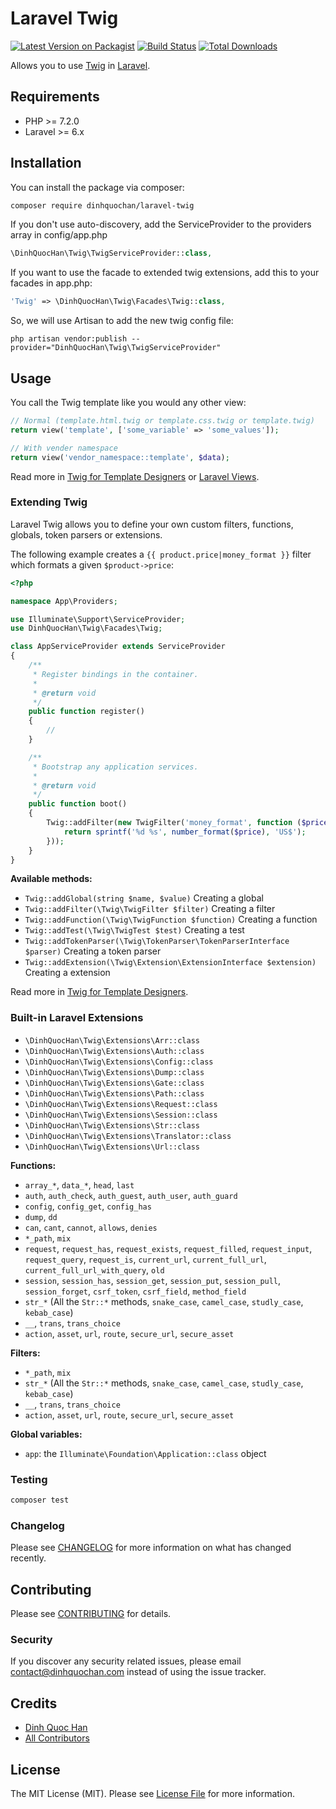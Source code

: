 # Laravel Twig

[![Latest Version on Packagist](https://img.shields.io/packagist/v/dinhquochan/laravel-twig.svg?style=flat-square)](https://packagist.org/packages/dinhquochan/laravel-twig)
[![Build Status](https://img.shields.io/travis/dinhquochan/laravel-twig/master.svg?style=flat-square)](https://travis-ci.org/dinhquochan/laravel-twig)
[![Total Downloads](https://img.shields.io/packagist/dt/dinhquochan/laravel-twig.svg?style=flat-square)](https://packagist.org/packages/dinhquochan/laravel-twig)

Allows you to use [Twig](https://twig.symfony.com/) in [Laravel](https://laravel.com/).

## Requirements

- PHP >= 7.2.0
- Laravel >= 6.x

## Installation

You can install the package via composer:

```bash
composer require dinhquochan/laravel-twig
```

If you don't use auto-discovery, add the ServiceProvider to the providers array in config/app.php

```php
\DinhQuocHan\Twig\TwigServiceProvider::class,
```

If you want to use the facade to extended twig extensions, add this to your facades in app.php:

```php
'Twig' => \DinhQuocHan\Twig\Facades\Twig::class,
```
So, we will use Artisan to add the new twig config file:

```
php artisan vendor:publish --provider="DinhQuocHan\Twig\TwigServiceProvider"
```

## Usage

You call the Twig template like you would any other view:

```php
// Normal (template.html.twig or template.css.twig or template.twig)
return view('template', ['some_variable' => 'some_values']);

// With vender namespace
return view('vendor_namespace::template', $data);
```

Read more in [Twig for Template Designers](https://twig.symfony.com/doc/2.x/templates.html) or [Laravel Views](https://laravel.com/docs/5.7/views).

### Extending Twig

Laravel Twig allows you to define your own custom filters, functions, globals, token parsers or extensions.

The following example creates a `{{ product.price|money_format }}` filter which formats a given `$product->price`:

```php
<?php

namespace App\Providers;

use Illuminate\Support\ServiceProvider;
use DinhQuocHan\Twig\Facades\Twig;

class AppServiceProvider extends ServiceProvider
{
    /**
     * Register bindings in the container.
     *
     * @return void
     */
    public function register()
    {
        //
    }

    /**
     * Bootstrap any application services.
     *
     * @return void
     */
    public function boot()
    {
        Twig::addFilter(new TwigFilter('money_format', function ($price) {
            return sprintf('%d %s', number_format($price), 'US$');
        }));
    }
}
```

**Available methods:**

- `Twig::addGlobal(string $name, $value)` Creating a global
- `Twig::addFilter(\Twig\TwigFilter $filter)` Creating a filter
- `Twig::addFunction(\Twig\TwigFunction $function)` Creating a function
- `Twig::addTest(\Twig\TwigTest $test)` Creating a test
- `Twig::addTokenParser(\Twig\TokenParser\TokenParserInterface $parser)` Creating a token parser
- `Twig::addExtension(\Twig\Extension\ExtensionInterface $extension)` Creating a extension

Read more in [Twig for Template Designers](https://twig.symfony.com/doc/2.x/advanced.html).

### Built-in Laravel Extensions

- `\DinhQuocHan\Twig\Extensions\Arr::class`
- `\DinhQuocHan\Twig\Extensions\Auth::class`
- `\DinhQuocHan\Twig\Extensions\Config::class`
- `\DinhQuocHan\Twig\Extensions\Dump::class`
- `\DinhQuocHan\Twig\Extensions\Gate::class`
- `\DinhQuocHan\Twig\Extensions\Path::class`
- `\DinhQuocHan\Twig\Extensions\Request::class`
- `\DinhQuocHan\Twig\Extensions\Session::class`
- `\DinhQuocHan\Twig\Extensions\Str::class`
- `\DinhQuocHan\Twig\Extensions\Translator::class`
- `\DinhQuocHan\Twig\Extensions\Url::class`

**Functions:**

- `array_*`, `data_*`, `head`, `last`
- `auth`, `auth_check`, `auth_guest`, `auth_user`, `auth_guard`
- `config`, `config_get`, `config_has`
- `dump`, `dd`
- `can`, `cant`, `cannot`, `allows`, `denies`
- `*_path`, `mix`
- `request`, `request_has`,  `request_exists`, `request_filled`, `request_input`,  `request_query`,  `request_is`,  `current_url`,  `current_full_url`,  `current_full_url_with_query`, `old`
- `session`, `session_has`, `session_get`, `session_put`, `session_pull`, `session_forget`, `csrf_token`, `csrf_field`, `method_field`
- `str_*` (All the `Str::*` methods, `snake_case`, `camel_case`, `studly_case`, `kebab_case`)
- `__`, `trans`, `trans_choice`
- `action`, `asset`, `url`, `route`, `secure_url`, `secure_asset`

**Filters:**

- `*_path`, `mix`
- `str_*` (All the `Str::*` methods, `snake_case`, `camel_case`, `studly_case`, `kebab_case`)
- `__`, `trans`, `trans_choice`
- `action`, `asset`, `url`, `route`, `secure_url`, `secure_asset`

**Global variables:**
- `app`: the `Illuminate\Foundation\Application::class` object

### Testing

```bash
composer test
```

### Changelog

Please see [CHANGELOG](CHANGELOG.md) for more information on what has changed recently.

## Contributing

Please see [CONTRIBUTING](CONTRIBUTING.md) for details.

### Security

If you discover any security related issues, please email contact@dinhquochan.com instead of using the issue tracker.

## Credits

- [Dinh Quoc Han](https://github.com/dinhquochan)
- [All Contributors](../../contributors)

## License

The MIT License (MIT). Please see [License File](LICENSE.md) for more information.
